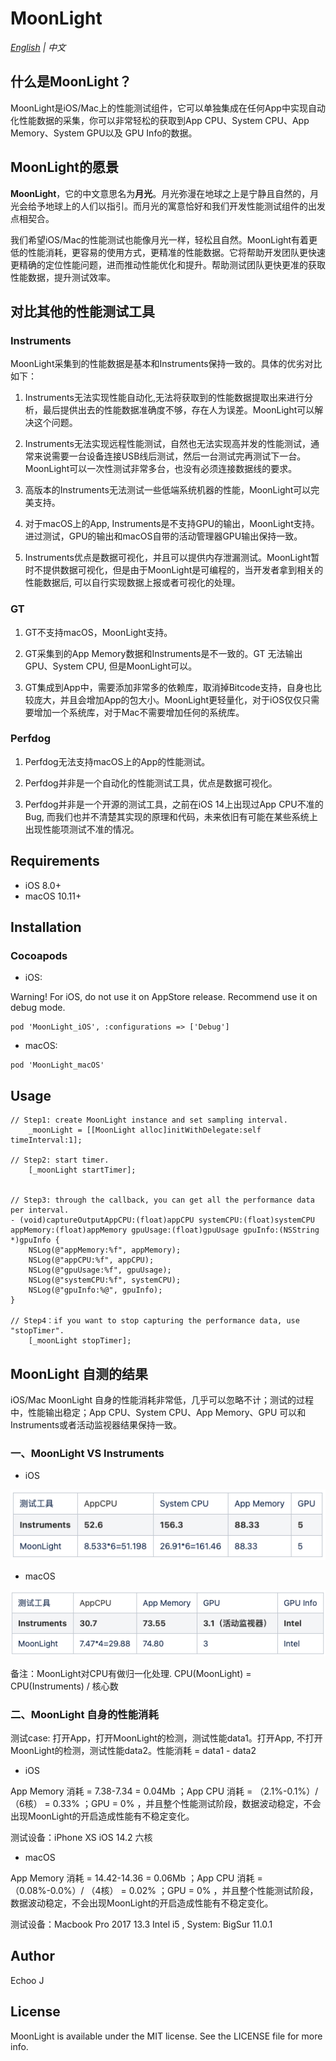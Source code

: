# MoonLight

*[English](README.md) | 中文*

## 什么是MoonLight？
MoonLight是iOS/Mac上的性能测试组件，它可以单独集成在任何App中实现自动化性能数据的采集，你可以非常轻松的获取到App CPU、System CPU、App Memory、System GPU以及 GPU Info的数据。

## MoonLight的愿景

**MoonLight**，它的中文意思名为**月光**。月光弥漫在地球之上是宁静且自然的，月光会给予地球上的人们以指引。而月光的寓意恰好和我们开发性能测试组件的出发点相契合。

我们希望iOS/Mac的性能测试也能像月光一样，轻松且自然。MoonLight有着更低的性能消耗，更容易的使用方式，更精准的性能数据。它将帮助开发团队更快速更精确的定位性能问题，进而推动性能优化和提升。帮助测试团队更快更准的获取性能数据，提升测试效率。

## 对比其他的性能测试工具
### Instruments
MoonLight采集到的性能数据是基本和Instruments保持一致的。具体的优劣对比如下：

1. Instruments无法实现性能自动化,无法将获取到的性能数据提取出来进行分析，最后提供出去的性能数据准确度不够，存在人为误差。MoonLight可以解决这个问题。

2. Instruments无法实现远程性能测试，自然也无法实现高并发的性能测试，通常来说需要一台设备连接USB线后测试，然后一台测试完再测试下一台。MoonLight可以一次性测试非常多台，也没有必须连接数据线的要求。

3. 高版本的Instruments无法测试一些低端系统机器的性能，MoonLight可以完美支持。

4. 对于macOS上的App, Instruments是不支持GPU的输出，MoonLight支持。进过测试，GPU的输出和macOS自带的活动管理器GPU输出保持一致。

5. Instruments优点是数据可视化，并且可以提供内存泄漏测试。MoonLight暂时不提供数据可视化，但是由于MoonLight是可编程的，当开发者拿到相关的性能数据后, 可以自行实现数据上报或者可视化的处理。

### GT
1. GT不支持macOS，MoonLight支持。

2. GT采集到的App Memory数据和Instruments是不一致的。GT 无法输出 GPU、System CPU, 但是MoonLight可以。

3. GT集成到App中，需要添加非常多的依赖库，取消掉Bitcode支持，自身也比较庞大，并且会增加App的包大小。MoonLight更轻量化，对于iOS仅仅只需要增加一个系统库，对于Mac不需要增加任何的系统库。 

### Perfdog
1. Perfdog无法支持macOS上的App的性能测试。

2. Perfdog并非是一个自动化的性能测试工具，优点是数据可视化。

3. Perfdog并非是一个开源的测试工具，之前在iOS 14上出现过App CPU不准的Bug, 而我们也并不清楚其实现的原理和代码，未来依旧有可能在某些系统上出现性能项测试不准的情况。

## Requirements
- iOS 8.0+
- macOS 10.11+

## Installation

### Cocoapods
- iOS:

Warning! For iOS, do not use it on AppStore release. Recommend use it on debug mode.

```
pod 'MoonLight_iOS', :configurations => ['Debug']
```

- macOS:

```
pod 'MoonLight_macOS'
```

## Usage

```
// Step1: create MoonLight instance and set sampling interval.
	_moonLight = [[MoonLight alloc]initWithDelegate:self timeInterval:1];

// Step2: start timer.
	[_moonLight startTimer];


// Step3: through the callback, you can get all the performance data per interval.
- (void)captureOutputAppCPU:(float)appCPU systemCPU:(float)systemCPU appMemory:(float)appMemory gpuUsage:(float)gpuUsage gpuInfo:(NSString *)gpuInfo {
	NSLog(@"appMemory:%f", appMemory);
	NSLog(@"appCPU:%f", appCPU);
	NSLog(@"gpuUsage:%f", gpuUsage);
	NSLog(@"systemCPU:%f", systemCPU);
	NSLog(@"gpuInfo:%@", gpuInfo);
}

// Step4：if you want to stop capturing the performance data, use "stopTimer".
	[_moonLight stopTimer];

```

## MoonLight 自测的结果
iOS/Mac MoonLight 自身的性能消耗非常低，几乎可以忽略不计；测试的过程中，性能输出稳定；App CPU、System CPU、App Memory、GPU 可以和Instruments或者活动监视器结果保持一致。

### 一、MoonLight VS Instruments
- iOS

![avatar](MoonLightVSInstruments.png)

- macOS

![avatar](MacInstrumentsVSMoonLight.png)

备注：MoonLight对CPU有做归一化处理. CPU(MoonLight) = CPU(Instruments) / 核心数

### 二、MoonLight 自身的性能消耗
测试case: 打开App，打开MoonLight的检测，测试性能data1。打开App, 不打开MoonLight的检测，测试性能data2。性能消耗 = data1 - data2

- iOS

App Memory 消耗 = 7.38-7.34 = 0.04Mb ；App CPU 消耗 = （2.1%-0.1%）/ （6核） = 0.33% ；GPU = 0% ，并且整个性能测试阶段，数据波动稳定，不会出现MoonLight的开启造成性能有不稳定变化。

测试设备：iPhone XS iOS 14.2 六核

- macOS

App Memory 消耗 = 14.42-14.36 = 0.06Mb ；App CPU 消耗 = （0.08%-0.0%）/ （4核） = 0.02% ；GPU = 0% ，并且整个性能测试阶段，数据波动稳定，不会出现MoonLight的开启造成性能有不稳定变化。

测试设备：Macbook Pro 2017 13.3 Intel i5 , System: BigSur 11.0.1

## Author
Echoo J 

## License
MoonLight is available under the MIT license. See the LICENSE file for more info.